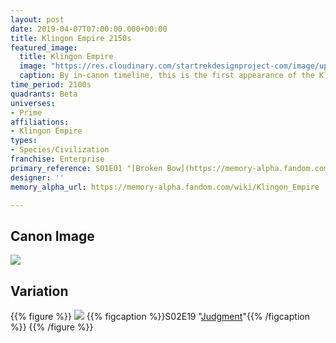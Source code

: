 ```yaml
---
layout: post
date: 2019-04-07T07:00:00.000+00:00
title: Klingon Empire 2150s
featured_image:
  title: Klingon Empire
  image: "https://res.cloudinary.com/startrekdesignproject-com/image/upload/v1554864586/KlingonEmpire2150s.png"
  caption: By in-canon timeline, this is the first appearance of the Klingon symbol
time_period: 2100s
quadrants: Beta
universes:
- Prime
affiliations:
- Klingon Empire
types:
- Species/Civilization
franchise: Enterprise
primary_reference: S01E01 "[Broken Bow](https://memory-alpha.fandom.com/wiki/Broken_Bow)"
designer: ''
memory_alpha_url: https://memory-alpha.fandom.com/wiki/Klingon_Empire

---
```

## Canon Image

![](https://res.cloudinary.com/startrekdesignproject-com/image/upload/v1554691361/KlingonEmpire2150s1.jpg)

## Variation

{{% figure %}}
![](https://res.cloudinary.com/startrekdesignproject-com/image/upload/v1558762920/KlingonCourt_Var.jpg) {{% figcaption %}}S02E19 "[Judgment](https://memory-alpha.fandom.com/wiki/Judgment "Judgment (episode)")"{{% /figcaption %}} {{% /figure %}}